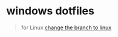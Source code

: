 # windows dotfiles

> for Linux [change the branch to linux](<https://github.com/thuanpham2311/dotfiles/tree/linux>)
